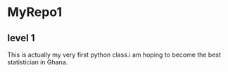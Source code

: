 # MyRepo1
## level 1
This is actually my very first python class.i am hoping to become the best statistician in Ghana.
